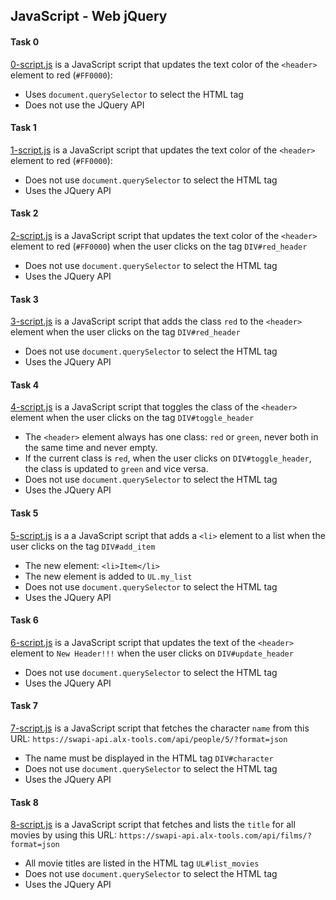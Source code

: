 ## JavaScript - Web jQuery

#### Task 0
[0-script.js](0-script.js) is a JavaScript script that updates the text color of the `<header>` element to red (`#FF0000`):
- Uses `document.querySelector` to select the HTML tag
- Does not use the JQuery API

#### Task 1
[1-script.js](1-script.js) is a JavaScript script that updates the text color of the `<header>` element to red (`#FF0000`):
- Does not use `document.querySelector` to select the HTML tag
- Uses the JQuery API

#### Task 2
[2-script.js](2-script.js) is a JavaScript script that updates the text color of the `<header>` element to red (`#FF0000`) when the user clicks on the tag `DIV#red_header`
- Does not use `document.querySelector` to select the HTML tag
- Uses the JQuery API

#### Task 3
[3-script.js](3-script.js) is a JavaScript script that adds the class `red` to the `<header>` element when the user clicks on the tag `DIV#red_header`
- Does not use `document.querySelector` to select the HTML tag
- Uses the JQuery API

#### Task 4
[4-script.js](4-script.js) is a JavaScript script that toggles the class of the `<header>` element when the user clicks on the tag `DIV#toggle_header`
- The `<header>` element always has one class: `red` or `green`, never both in the same time and never empty.
- If the current class is `red`, when the user clicks on `DIV#toggle_header`, the class is updated to `green` and vice versa.
- Does not use `document.querySelector` to select the HTML tag
- Uses the JQuery API

#### Task 5
[5-script.js](5-script.js) is a a JavaScript script that adds a `<li>` element to a list when the user clicks on the tag `DIV#add_item`
- The new element: `<li>Item</li>`
- The new element is added to `UL.my_list`
- Does not use `document.querySelector` to select the HTML tag
- Uses the JQuery API

#### Task 6
[6-script.js](6-script.js) is a JavaScript script that updates the text of the `<header>` element to `New Header!!!` when the user clicks on `DIV#update_header`
- Does not use `document.querySelector` to select the HTML tag
- Uses the JQuery API

#### Task 7
[7-script.js](7-script.js) is a JavaScript script that fetches the character `name` from this URL: `https://swapi-api.alx-tools.com/api/people/5/?format=json`
- The name must be displayed in the HTML tag `DIV#character`
- Does not use `document.querySelector` to select the HTML tag
- Uses the JQuery API

#### Task 8
[8-script.js](8-script.js) is a JavaScript script that fetches and lists the `title` for all movies by using this URL: `https://swapi-api.alx-tools.com/api/films/?format=json`
- All movie titles are listed in the HTML tag `UL#list_movies`
- Does not use `document.querySelector` to select the HTML tag
- Uses the JQuery API
